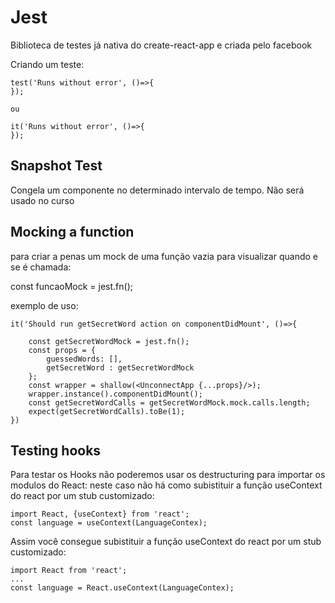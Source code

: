 # Jest
Biblioteca de testes já nativa do create-react-app e criada pelo facebook


Criando um teste:

````
test('Runs without error', ()=>{ 
});

ou

it('Runs without error', ()=>{ 
});

````

## Snapshot Test
Congela um componente no determinado intervalo de tempo. Não será usado no curso

## Mocking a function
para criar a penas um mock de uma função vazia para visualizar quando e se é chamada:

const funcaoMock = jest.fn();

exemplo de uso:

````
it('Should run getSecretWord action on componentDidMount', ()=>{
            
    const getSecretWordMock = jest.fn();
    const props = {
        guessedWords: [],
        getSecretWord : getSecretWordMock
    };
    const wrapper = shallow(<UnconnectApp {...props}/>);
    wrapper.instance().componentDidMount();
    const getSecretWordCalls = getSecretWordMock.mock.calls.length;
    expect(getSecretWordCalls).toBe(1);
})
````

## Testing hooks
Para testar os Hooks não poderemos usar os destructuring para importar os modulos do React:
neste caso não há como subistituir a função useContext do react por um stub customizado:

````
import React, {useContext} from 'react';
const language = useContext(LanguageContex);
````

Assim você consegue subistituir a função useContext do react por um stub customizado:

````
import React from 'react';
...
const language = React.useContext(LanguageContex);
````

